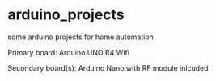 # arduino_projects
some arduino projects for home automation


Primary board: Arduino UNO R4 Wifi


Secondary board(s): Arduino Nano with RF module inlcuded

